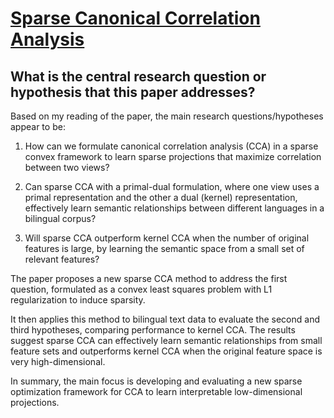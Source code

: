 # [Sparse Canonical Correlation Analysis](https://arxiv.org/abs/0908.2724v1)

## What is the central research question or hypothesis that this paper addresses?

 Based on my reading of the paper, the main research questions/hypotheses appear to be:

1. How can we formulate canonical correlation analysis (CCA) in a sparse convex framework to learn sparse projections that maximize correlation between two views?

2. Can sparse CCA with a primal-dual formulation, where one view uses a primal representation and the other a dual (kernel) representation, effectively learn semantic relationships between different languages in a bilingual corpus? 

3. Will sparse CCA outperform kernel CCA when the number of original features is large, by learning the semantic space from a small set of relevant features?

The paper proposes a new sparse CCA method to address the first question, formulated as a convex least squares problem with L1 regularization to induce sparsity. 

It then applies this method to bilingual text data to evaluate the second and third hypotheses, comparing performance to kernel CCA. The results suggest sparse CCA can effectively learn semantic relationships from small feature sets and outperforms kernel CCA when the original feature space is very high-dimensional.

In summary, the main focus is developing and evaluating a new sparse optimization framework for CCA to learn interpretable low-dimensional projections.
